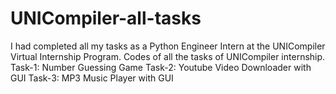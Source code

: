 # UNICompiler-all-tasks
I had completed all my tasks as a Python Engineer Intern at the UNICompiler Virtual Internship Program.
Codes of all the tasks of UNICompiler internship.
Task-1: Number Guessing Game
Task-2: Youtube Video Downloader with GUI
Task-3: MP3 Music Player with GUI

